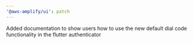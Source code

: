 ```yaml
---
'@aws-amplify/ui': patch
---
```


Added documentation to show users how to use the new default dial code functionality in the flutter authenticator
